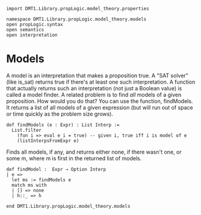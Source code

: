 ```lean
import DMT1.Library.propLogic.model_theory.properties

namespace DMT1.Library.propLogic.model_theory.models
open propLogic.syntax
open semantics
open interpretation
```

# Models

A model is an interpretation that makes a proposition true.
A "SAT solver" (like is_sat) returns true if  there's at least
one such interpretation. A function that actually returns such
an interpretation (not just a Boolean value) is called a model
finder. A related problem is to find *all* models of a given
proposition. How would you do that? You can use the function,
findModels. It returns a list of all models of a given expression
(but will run out of space or time quickly as the problem size
grows).

```lean
def findModels (e : Expr) : List Interp :=
  List.filter
    (fun i => eval e i = true) -- given i, true iff i is model of e
    (listInterpsFromExpr e)
```

Finds all models, if any, and returns either none, if there
wasn't one, or some m, where m is first in the returned list
of models.
```lean
def findModel :  Expr → Option Interp
| e =>
  let ms := findModels e
  match ms with
  | [] => none
  | h::_ => h

end DMT1.Library.propLogic.model_theory.models
```
